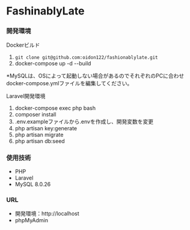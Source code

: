# FashinablyLate

### 開発環境

Dockerビルド
1. `git clone git@github.com:oidon122/fashionablylate.git`
2. docker-compose up -d --build

*MySQLは、OSによって起動しない場合があるのでそれぞれのPCに合わせdocker-compose.ymlファイルを編集してください。

Laravel開発環境
1. docker-compose exec php bash
2. composer install
3. .env.exampleファイルから.envを作成し、開発変数を変更
4. php artisan key:generate
5. php artisan migrate
6. php artisan db:seed

### 使用技術
- PHP
- Laravel
- MySQL 8.0.26

### URL
- 開発環境：http://localhost
- phpMyAdmin
